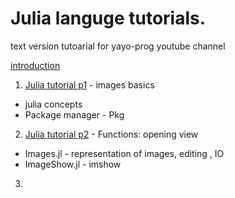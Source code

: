 
# Julia languge tutorials.
text version tutoarial for yayo-prog youtube channel

  [introduction](/Julia%20tutorial%20introduction "Intoduction")
1. [Julia tutorial p1](/Julia%20tutorial%20p1%20image%20basics "Images basics") - images basics
  + julia concepts
  + Package manager - Pkg
2. [Julia tutorial p2](/Julia%20tutorial%20p2%20function%20opening%20view "opening view") - Functions: opening view
  + Images.jl    - representation of images, editing , IO
  + ImageShow.jl - imshow
3.
<!--100. [Julia tutorial px ](/zzz "") - yyy -->
